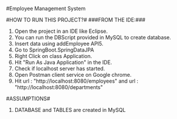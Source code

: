 #Employee Management System

#HOW TO RUN THIS PROJECT?#
###FROM THE IDE:###
1. Open the project in an IDE like Eclipse.
2. You can run the DBScript provided in MySQL to create database.
3. Insert data using addEmployee API5. 
4. Go to SpringBoot.SpringDataJPA
5. Right Click on class Application.
6. Hit "Run As Java Application" in the IDE.
8. Check if localhost server has started.
9. Open Postman client service on Google chrome.
10. Hit url : "http://localhost:8080/employees" and url : "http://localhost:8080/departments"

#ASSUMPTIONS#
1. DATABASE and TABLES are created in MySQL
